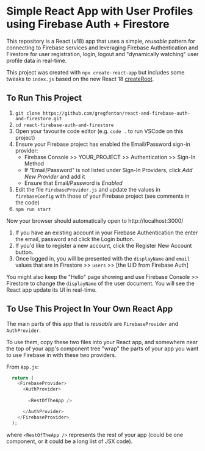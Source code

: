 # Simple React App with User Profiles using Firebase Auth + Firestore

This repository is a React (v18) app that uses a simple, *reusable* pattern for connecting to Firebase services and leveraging Firebase Authentication and Firestore for user registration, login, logout and "dynamically watching" user profile data in real-time.

This project was created with `npx create-react-app` but includes some tweaks to `index.js` based on the new React 18 [createRoot](https://github.com/reactwg/react-18/discussions/5).

## To Run This Project

1. `git clone https://github.com/gregfenton/react-and-firebase-auth-and-firestore.git`
1. `cd react-firebase-auth-and-firestore`
1. Open your favourite code editor (e.g. `code .` to run VSCode on this project)
1. Ensure your Firebase project has enabled the Email/Password sign-in provider:
   - Firebase Console >> YOUR_PROJECT >> Authentication >> Sign-In Method
   - If "Email/Password" is not listed under Sign-In Providers, click *Add New Provider* and add it
   - Ensure that Email/Password is *Enabled*
1. Edit the file `FirebaseProvider.js` and update the values in `firebaseConfig` with those of your Firebase project (see comments in the code)
1. `npm run start`

Now your browser should automatically open to http://localhost:3000/
1. If you have an existing account in your Firebase Authentication the enter the email, password and click the Login button.
1. If you'd like to register a new account, click the Register New Account button.
1. Once logged in, you will be presented with the `displayName` and `email` values that are in Firestore >> `users` >> [the UID from Firebase Auth]

You might also keep the "Hello" page showing and use Firebase Console >> Firestore to change the `displayName` of the user document.  You will see the React app update its UI in real-time.

## To Use This Project In Your Own React App

The main parts of this app that is *reusable* are `FirebaseProvider` and `AuthProvider`.

To use them, copy these two files into your React app, and somewhere near the top of your app's component tree "wrap" the parts of your app you want to use Firebase in with these two providers.

From `App.js`:

```js
  return (
    <FirebaseProvider>
      <AuthProvider>
    
        <RestOfTheApp />

      </AuthProvider>
    </FirebaseProvider>
  );
```

where `<RestOfTheApp />` represents the rest of your app (could be one component, or it could be a long list of JSX code).